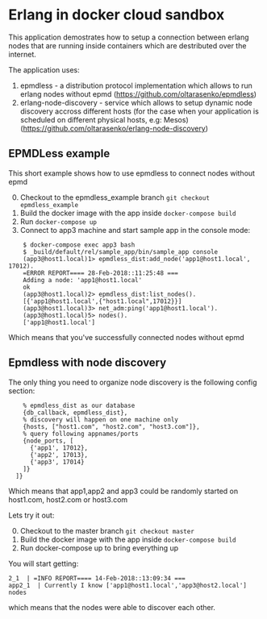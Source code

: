 # Erlang in docker cloud sandbox #

This application demostrates how to setup a connection between erlang nodes
that are running inside containers which are destributed over the internet.

The application uses:
 1. epmdless - a distribution protocol implementation which allows to run erlang nodes without epmd (https://github.com/oltarasenko/epmdless)
 2. erlang-node-discovery - service which allows to setup dynamic node discovery accross different hosts (for the case when your application is scheduled on different physical hosts, e.g: Mesos) (https://github.com/oltarasenko/erlang-node-discovery)


 ## EPMDLess example ##

This short example shows how to use epmdless to connect nodes without epmd

 0) Checkout to the epmdless_example branch `git checkout epmdless_example`
 1) Build the docker image with the app inside `docker-compose build`
 2) Run `docker-compose up`
 3) Connect to app3 machine and start sample app in the console mode:
```
    $ docker-compose exec app3 bash
    $ _build/default/rel/sample_app/bin/sample_app console
    (app3@host1.local)1> epmdless_dist:add_node('app1@host1.local', 17012).
    =ERROR REPORT==== 28-Feb-2018::11:25:48 ===
    Adding a node: 'app1@host1.local'
    ok
    (app3@host1.local)2> epmdless_dist:list_nodes().
    [{'app1@host1.local',{"host1.local",17012}}]
    (app3@host1.local)3> net_adm:ping('app1@host1.local').
    (app3@host1.local)5> nodes().
    ['app1@host1.local']
```
Which means that you've successfully connected nodes without epmd

 ## Epmdless with node discovery ##

 The only thing you need to organize node discovery is the following config section:

```{ erlang_node_discovery, [
    % epmdless_dist as our database
    {db_callback, epmdless_dist},
    % discovery will happen on one machine only
    {hosts, ["host1.com", "host2.com", "host3.com"]},
    % query following appnames/ports
    {node_ports, [
      {'app1', 17012},
      {'app2', 17013},
      {'app3', 17014}
    ]}
  ]}
```
Which means that app1,app2 and app3 could be randomly started on host1.com, host2.com or host3.com

Lets try it out:

 0) Checkout to the master branch `git checkout master`
 1) Build the docker image with the app inside `docker-compose build`
 2) Run docker-compose up to bring everything up

You will start getting:
```
2_1  | =INFO REPORT==== 14-Feb-2018::13:09:34 ===
app2_1  | Currently I know ['app1@host1.local','app3@host2.local'] nodes
```
which means that the nodes were able to discover each other.

